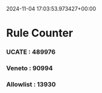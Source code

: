 2024-11-04 17:03:53.973427+00:00
# Rule Counter 
 ### UCATE : 489976

 ### Veneto : 90994

 ### Allowlist : 13930